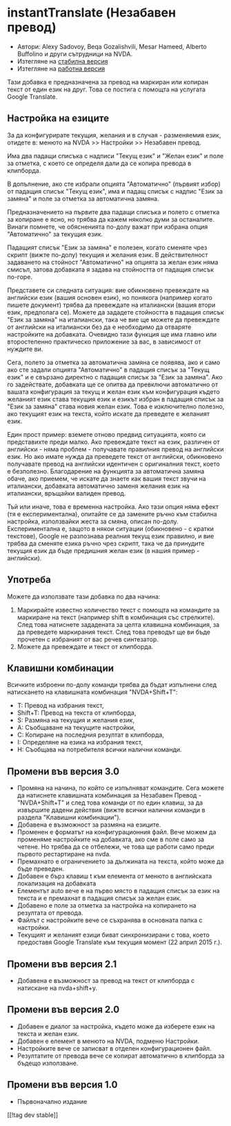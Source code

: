 # instantTranslate (Незабавен превод) #

* Автори: Alexy Sadovoy, Beqa Gozalishvili, Mesar Hameed, Alberto Buffolino
  и други сътрудници на NVDA.
* Изтегляне на [стабилна версия][1]
* Изтегляне на [работна версия][2]

Тази добавка е предназначена за превод на маркиран или копиран текст от един
език на друг.  Това се постига с помощта на услугата Google Translate.

## Настройка на езиците ##
За да конфигурирате текущия, желания и в случая - разменяемия език, отидете в: менюто на NVDA >> Настройки >> Незабавен превод.

Има два падащи списъка с надписи "Текущ език" и "Желан език" и поле за
отметка, с което се определя дали да се копира превода в клипборда.

В допълнение, ако сте избрали опцията "Автоматично" (първият избор) от
падащия списък "Текущ език", има и падащ списък с надпис "Език за замяна" и
поле за отметка за автоматична замяна.

Предназначението на първите два падащи списъка и полето с отметка за
копиране е ясно, но трябва да кажем няколко думи за останалите. Винаги
помнете, че обясненията по-долу важат при избрана опция "Автоматично" за
текущия език.

Падащият списък "Език за замяна" е полезен, когато сменяте чрез скрипт
(вижте по-долу) текущия и желания език. В действителност задаването на
стойност "Автоматично" на опцията за желан език няма смисъл, затова
добавката я задава на стойността от падащия списък по-горе.

Представете си следната ситуация: вие обикновено превеждате на английски
език (вашия основен език), но понякога (например когато пишете документ)
трябва да превеждате на италиански (вашия втори език, предполага се). Можете
да зададете стойността в падащия списък "Език за замяна" на италиански, така
че вие ще можете да превеждате от английски на италиански без да е
необходимо да отваряте настройките на добавката. Очевидно тази функция ще
има главно или второстепенно практическо приложение за вас, в зависимост от
нуждите ви.

Сега, полето за отметка за автоматична замяна се появява, ако и само ако сте
задали опцията "Автоматично" в падащия списък за "Текущ език" и е свързано
директно с падащия списък за "Език за замяна". Ако го задействате, добавката
ще се опитва да превключи автоматично от вашата конфигурация за текущ и
желан език към конфигурация където желаният език става текущия език и езикът
избран в падащия списък за "Език за замяна" става новия желан език. Това е
изключително полезно, ако текущият език на текста, който искате да преведете
е желаният език.

Един прост пример: вземете отново предвид ситуацията, която си представихте
преди малко. Ако превеждате текст на език, различен от английски - няма
проблем - получавате правилния превод на английски език. Но ако имате нужда
да преведете текст от английски, обикновено получавате превод на английски
идентичен с оригиналния текст, което е безполезно. Благодарение на функцията
за автоматична замяна обаче, ако приемем, че искате да знаете как вашия
текст звучи на италиански, добавката автоматично заменя желания език на
италиански, връщайки валиден превод.

Тъй или иначе, това е временна настройка. Ако тази опция няма ефект (тя е
експериментална), опитайте се да замените ръчно към стабилна настройка,
използвайки жеста за смяна, описан по-долу. Експериментална е, защото в
някои ситуации (обикновено - с кратки текстове), Google не разпознава
реалния текущ език правилно, и вие трябва да сменяте езика ръчно чрез
скрипт, така че да принудите текущия език да бъде предишния желан език (в
нашия пример - английски).

## Употреба ##
Можете да използвате тази добавка по два начина:

1. Маркирайте известно количество текст с помощта на командите за маркиране
   на текст (например shift в комбинация със стрелките). След това натиснете
   зададената за целта клавишна комбинация, за да преведете маркирания
   текст. След това преводът ще ви бъде прочетен с избраният от вас речев
   синтезатор.
2. Можете да превеждате и текст от клипборда.

## Клавишни комбинации ##
Всичките изброени по-долу команди трябва да бъдат изпълнени след натискането
на клавишната комбинация "NVDA+Shift+T":

* T: Превод на избрания текст,
* Shift+T: Превод на текста от клипборда,
* S: Размяна на текущия и желания език,
* A: Съобщаване на текущите настройки,
* C: Копиране на последния резултат в клипборда,
* I: Определяне на езика на избрания текст,
* H: Съобщава на потребителя всички налични команди.

## Промени във версия 3.0 ##
* Промяна на начина, по който се изпълняват командите. Сега можете да
  натиснете клавишната комбинация за Незабавен Превод - "NVDA+Shift+T" и
  след това команди от по един клавиш, за да извършите дадени действия
  (вижте всички налични команди в раздела "Клавишни комбинации").
* Добавена е възможност за размяна на езиците.
* Променен е форматът на конфигурационния файл. Вече можем да променяме
  настройките на добавката, ако сме в поле само за четене. Но трябва да се
  отбележи, че това ще работи само преди първото рестартиране на nvda.
* Премахнато е ограничението за дължината на текста, който може да бъде
  преведен.
* Добавен е бърз клавиш t към елемента от менюто в английската локализация
  на добавката
* Елементът auto вече е на първо място в падащия списък за език на текста и
  е премахнат в падащия списък за желан език.
* Добавено е поле за отметка за настройка на копирането на резултата от
  превода.
* Файлът с настройките вече се съхранява в основната папка с настройки.
* Текущият и желаният езици биват синхронизирани с това, което предоставя
  Google Translate към текущия момент (22 април 2015 г.).


## Промени във версия 2.1 ##
* Добавена е възможност за превод на текст от клипборда с натискане на
  nvda+shift+y.

## Промени във версия 2.0 ##
* Добавен е диалог за настройка, където може да изберете език на текста и
  желан език.
* Добавен е елемент в менюто на NVDA, подменю Настройки.
* Настройките вече се записват в отделен конфигурационен файл.
* Резултатите от превода вече се копират автоматично в клипборда за бъдещо
  използване.

## Промени във версия 1.0 ##
* Първоначално издание


[[!tag dev stable]]

[1]: http://addons.nvda-project.org/files/get.php?file=it

[2]: http://addons.nvda-project.org/files/get.php?file=it-dev
